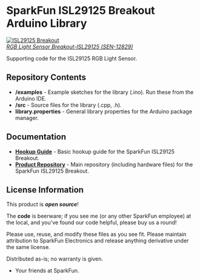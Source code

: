 SparkFun ISL29125 Breakout Arduino Library
==========================================

[![ISL29125 Breakout](https://cdn.sparkfun.com//assets/parts/9/6/7/7/12829-01.jpg)   
*RGB Light Sensor Breakout-ISL29125 (SEN-12829)*](https://www.sparkfun.com/products/12829)

Supporting code for the ISL29125 RGB Light Sensor.

Repository Contents
-------------------

* **/examples** - Example sketches for the library (.ino). Run these from the Arduino IDE. 
* **/src** - Source files for the library (.cpp, .h).
* **library.properties** - General library properties for the Arduino package manager. 

Documentation
--------------

* **[Hookup Guide](https://learn.sparkfun.com/tutorials/isl29125-rgb-light-sensor-hookup-guide)** - Basic hookup guide for the SparkFun ISL29125 Breakout.
* **[Product Repository](https://github.com/sparkfun/ISL29125_Breakout)** - Main repository (including hardware files) for the SparkFun ISL29125 Breakout.


License Information
-------------------
This product is _**open source**_! 

The **code** is beerware; if you see me (or any other SparkFun employee) at the local, and you've found our code helpful, please buy us a round!

Please use, reuse, and modify these files as you see fit. Please maintain attribution to SparkFun Electronics and release anything derivative under the same license.

Distributed as-is; no warranty is given.

- Your friends at SparkFun.
